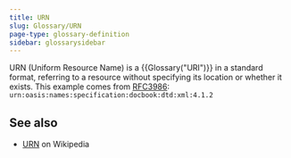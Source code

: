 ```yaml
---
title: URN
slug: Glossary/URN
page-type: glossary-definition
sidebar: glossarysidebar
---
```



URN (Uniform Resource Name) is a {{Glossary("URI")}} in a standard format, referring to a resource without specifying its location or whether it exists. This example comes from [RFC3986](https://datatracker.ietf.org/doc/html/rfc3986): `urn:oasis:names:specification:docbook:dtd:xml:4.1.2`

## See also

- [URN](https://en.wikipedia.org/wiki/URN) on Wikipedia
